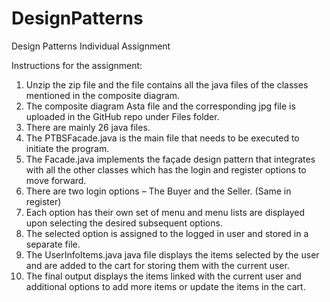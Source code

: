 # DesignPatterns
Design Patterns Individual Assignment 

Instructions for the assignment:
1.	Unzip the zip file and the file contains all the java files of the classes mentioned in the composite diagram.
2.	The composite diagram Asta file and the corresponding jpg file is uploaded in the GitHub repo under Files folder.
3.	There are mainly 26 java files.
4.	The PTBSFacade.java is the main file that needs to be executed to initiate the program.
5.	The Facade.java implements the façade design pattern that integrates with all the other classes which has the login and register options to move forward.
6.	There are two login options – The Buyer and the Seller. (Same in register)
7.	Each option has their own set of menu and menu lists are displayed upon selecting the desired subsequent options.
8.	The selected option is assigned to the logged in user and stored in a separate file.
9.	The UserInfoItems.java java file displays the items selected by the user and are added to the cart for storing them with the current user.
10.	The final output displays the items linked with the current user and additional options to add more items or update the items in the cart.
